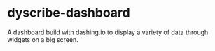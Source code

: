 # dyscribe-dashboard
A dashboard build with dashing.io to display a variety of data through widgets on a big screen.
